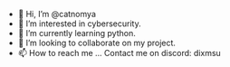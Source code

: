 - 👋 Hi, I’m @catnomya
- 👀 I’m interested in cybersecurity.
- 🌱 I’m currently learning python.
- 💞️ I’m looking to collaborate on my project.
- 📫 How to reach me ... Contact me on discord: dixmsu

<!---
catnomya/catnomya is a ✨ special ✨ repository because its `README.md` (this file) appears on your GitHub profile.
You can click the Preview link to take a look at your changes.
--->
